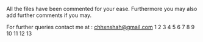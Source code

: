 
All the files have been commented for your ease. Furthermore you may also add further comments if you may.


For further queries contact me at : chhxnshah@gmail.com
1
2
3
4
5
6
7
8
9
10
11
12
13
